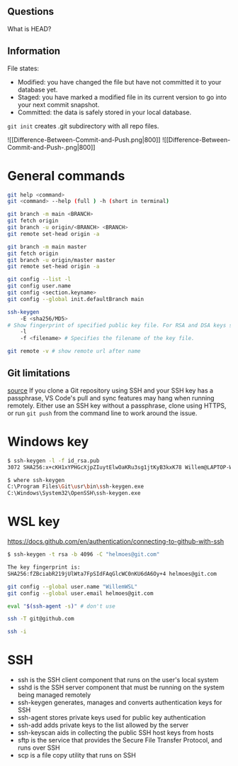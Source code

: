## Questions
What is HEAD?

## Information
File states:
  - Modified: you have changed the file but have not committed it to your database yet.
  - Staged: you have marked a modified file in its current version to go into your next commit snapshot.
  - Committed: the data is safely stored in your local database.

`git init` creates .git subdirectory with all repo files.

![[Difference-Between-Commit-and-Push.png|800]]
![[Difference-Between-Commit-and-Push-.png|800]]

# General commands
```bash
git help <command>
git <command> --help (full ) -h (short in terminal)

git branch -m main <BRANCH>
git fetch origin
git branch -u origin/<BRANCH> <BRANCH>
git remote set-head origin -a

git branch -m main master
git fetch origin
git branch -u origin/master master
git remote set-head origin -a

git config --list -l
git config user.name
git config <section.keyname>
git config --global init.defaultBranch main

ssh-keygen 
    -E <sha256/MD5>
# Show fingerprint of specified public key file. For RSA and DSA keys ssh-keygen tries to find the matching public key file and prints its fingerprint. If combined with -v, a visual ASCII art representation of the key is supplied with the fingerprint.
    -l
    -f <filename> # Specifies the filename of the key file.
```

```bash
git remote -v # show remote url after name
```

## Git limitations
[source](https://code.visualstudio.com/docs/remote/wsl#_git-limitations)
If you clone a Git repository using SSH and your SSH key has a passphrase, VS Code's pull and sync features may hang when running remotely. Either use an SSH key without a passphrase, clone using HTTPS, or run `git push` from the command line to work around the issue.

# Windows key
```bash
$ ssh-keygen -l -f id_rsa.pub
3072 SHA256:x+cKH1xYPHGcXjpZIuytElwOaKRu3sg1jtKyB3kxK78 Willem@LAPTOP-Willem (RSA)

$ where ssh-keygen
C:\Program Files\Git\usr\bin\ssh-keygen.exe
C:\Windows\System32\OpenSSH\ssh-keygen.exe
```

# WSL key
https://docs.github.com/en/authentication/connecting-to-github-with-ssh

```bash
$ ssh-keygen -t rsa -b 4096 -C "helmoes@git.com"

The key fingerprint is:
SHA256:fZBciabR219jUlWta7FpSIdFAqGlcWC0nKU6dA6Oy+4 helmoes@git.com

git config --global user.name "WillemWSL"
git config --global user.email helmoes@git.com

eval "$(ssh-agent -s)" # don't use

ssh -T git@github.com

ssh -i 
```

# SSH
-   ssh is the SSH client component that runs on the user's local system
-   sshd is the SSH server component that must be running on the system being managed remotely
-   ssh-keygen generates, manages and converts authentication keys for SSH
-   ssh-agent stores private keys used for public key authentication
-   ssh-add adds private keys to the list allowed by the server
-   ssh-keyscan aids in collecting the public SSH host keys from hosts
-   sftp is the service that provides the Secure File Transfer Protocol, and runs over SSH
-   scp is a file copy utility that runs on SSH

